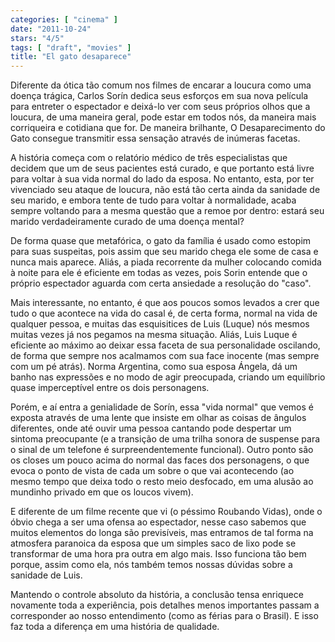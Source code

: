 ```yaml
---
categories: [ "cinema" ]
date: "2011-10-24"
stars: "4/5"
tags: [ "draft", "movies" ]
title: "El gato desaparece"
---
```

Diferente da ótica tão comum nos filmes de encarar a loucura como
uma doença trágica, Carlos Sorín dedica seus esforços em sua nova
película para entreter o espectador e deixá-lo ver com seus próprios
olhos que a loucura, de uma maneira geral, pode estar em todos nós,
da maneira mais corriqueira e cotidiana que for. De maneira brilhante,
O Desaparecimento do Gato consegue transmitir essa sensação através
de inúmeras facetas.

A história começa com o relatório médico de três especialistas que
decidem que um de seus pacientes está curado, e que portanto está
livre para voltar à sua vida normal do lado da esposa. No entanto,
esta, por ter vivenciado seu ataque de loucura, não está tão certa
ainda da sanidade de seu marido, e embora tente de tudo para voltar à
normalidade, acaba sempre voltando para a mesma questão que a remoe por
dentro: estará seu marido verdadeiramente curado de uma doença mental?

De forma quase que metafórica, o gato da família é usado como estopim
para suas suspeitas, pois assim que seu marido chega ele some de casa e
nunca mais aparece. Aliás, a piada recorrente da mulher colocando comida
à noite para ele é eficiente em todas as vezes, pois Sorin entende que o
próprio espectador aguarda com certa ansiedade a resolução do "caso".

Mais interessante, no entanto, é que aos poucos somos levados a crer
que tudo o que acontece na vida do casal é, de certa forma, normal na
vida de qualquer pessoa, e muitas das esquisitices de Luis (Luque) nós
mesmos muitas vezes já nos pegamos na mesma situação. Aliás, Luis
Luque é eficiente ao máximo ao deixar essa faceta de sua personalidade
oscilando, de forma que sempre nos acalmamos com sua face inocente (mas
sempre com um pé atrás). Norma Argentina, como sua esposa Ángela,
dá um banho nas expressões e no modo de agir preocupada, criando um
equilíbrio quase imperceptível entre os dois personagens.

Porém, e aí entra a genialidade de Sorín, essa "vida normal" que
vemos é exposta através de uma lente que insiste em olhar as coisas de
ângulos diferentes, onde até ouvir uma pessoa cantando pode despertar
um sintoma preocupante (e a transição de uma trilha sonora de suspense
para o sinal de um telefone é surpreendentemente funcional). Outro
ponto são os closes um pouco acima do normal das faces dos personagens,
o que evoca o ponto de vista de cada um sobre o que vai acontecendo
(ao mesmo tempo que deixa todo o resto meio desfocado, em uma alusão
ao mundinho privado em que os loucos vivem).

E diferente de um filme recente que vi (o péssimo Roubando Vidas),
onde o óbvio chega a ser uma ofensa ao espectador, nesse caso sabemos
que muitos elementos do longa são previsíveis, mas entramos de tal
forma na atmosfera paranoica da esposa que um simples saco de lixo pode
se transformar de uma hora pra outra em algo mais. Isso funciona tão
bem porque, assim como ela, nós também temos nossas dúvidas sobre a
sanidade de Luis.

Mantendo o controle absoluto da história, a conclusão tensa enriquece
novamente toda a experiência, pois detalhes menos importantes passam
a corresponder ao nosso entendimento (como as férias para o Brasil). E
isso faz toda a diferença em uma história de qualidade.

